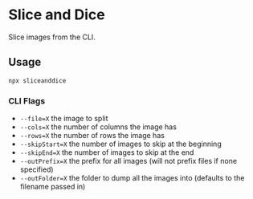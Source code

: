 # Slice and Dice

Slice images from the CLI.

## Usage

`npx sliceanddice`

### CLI Flags

* `--file=X` the image to split
* `--cols=X` the number of columns the image has
* `--rows=X` the number of rows the image has
* `--skipStart=X` the number of images to skip at the beginning
* `--skipEnd=X` the number of images to skip at the end
* `--outPrefix=X` the prefix for all images (will not prefix files if none specified)
* `--outFolder=X` the folder to dump all the images into (defaults to the filename passed in)